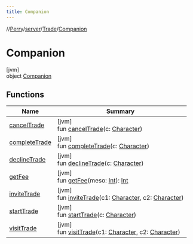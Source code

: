 ```yaml
---
title: Companion
---
```

//[Perry](../../../../index.html)/[server](../../index.html)/[Trade](../index.html)/[Companion](index.html)



# Companion



[jvm]\
object [Companion](index.html)



## Functions


| Name | Summary |
|---|---|
| [cancelTrade](cancel-trade.html) | [jvm]<br>fun [cancelTrade](cancel-trade.html)(c: [Character](../../../client/-character/index.html)) |
| [completeTrade](complete-trade.html) | [jvm]<br>fun [completeTrade](complete-trade.html)(c: [Character](../../../client/-character/index.html)) |
| [declineTrade](decline-trade.html) | [jvm]<br>fun [declineTrade](decline-trade.html)(c: [Character](../../../client/-character/index.html)) |
| [getFee](get-fee.html) | [jvm]<br>fun [getFee](get-fee.html)(meso: [Int](https://kotlinlang.org/api/latest/jvm/stdlib/kotlin/-int/index.html)): [Int](https://kotlinlang.org/api/latest/jvm/stdlib/kotlin/-int/index.html) |
| [inviteTrade](invite-trade.html) | [jvm]<br>fun [inviteTrade](invite-trade.html)(c1: [Character](../../../client/-character/index.html), c2: [Character](../../../client/-character/index.html)) |
| [startTrade](start-trade.html) | [jvm]<br>fun [startTrade](start-trade.html)(c: [Character](../../../client/-character/index.html)) |
| [visitTrade](visit-trade.html) | [jvm]<br>fun [visitTrade](visit-trade.html)(c1: [Character](../../../client/-character/index.html), c2: [Character](../../../client/-character/index.html)) |

